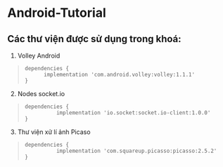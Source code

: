 # Android-Tutorial
## Các thư viện được sử dụng trong khoá:

1. Volley Android
>     dependencies {  
> 	   		implementation 'com.android.volley:volley:1.1.1'  
>     }

2. Nodes socket.io
>     dependencies {  
> 	    		implementation 'io.socket:socket.io-client:1.0.0'   
>     }

3. Thư viện xử lí ảnh Picaso
>     dependencies {  
> 	    		implementation 'com.squareup.picasso:picasso:2.5.2'   
>     }
